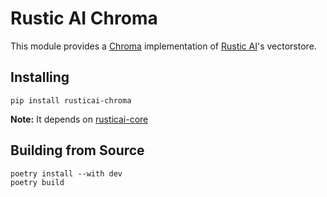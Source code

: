 # Rustic AI Chroma

This module provides a [Chroma](https://docs.trychroma.com/docs/overview/introduction) implementation of [Rustic AI](https://www.rustic.ai/)'s vectorstore.

## Installing

```shell
pip install rusticai-chroma
```
**Note:** It depends on [rusticai-core](https://pypi.org/project/rusticai-core/)

## Building from Source

```shell
poetry install --with dev
poetry build
```